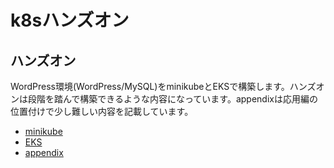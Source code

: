 # k8sハンズオン
## ハンズオン
WordPress環境(WordPress/MySQL)をminikubeとEKSで構築します。ハンズオンは段階を踏んで構築できるような内容になっています。appendixは応用編の位置付けで少し難しい内容を記載しています。
- [minikube](./handson_minikube.md)
- [EKS](./handson_EKS.md)
- [appendix](./handson_appendix.md)